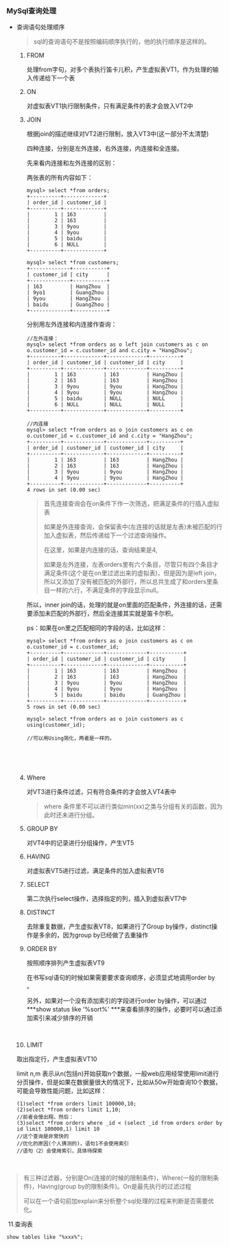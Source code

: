 ### MySql查询处理

- 查询语句处理顺序

  > sql的查询语句不是按照编码顺序执行的，他的执行顺序是这样的。

  1. FROM

     处理from字句，对多个表执行笛卡儿积，产生虚拟表VT1，作为处理的输入传递给下一个表

  2. ON

     对虚拟表VT1执行限制条件，只有满足条件的表才会放入VT2中

  3. JOIN

     根据join的描述继续对VT2进行限制，放入VT3中(这一部分不太清楚)

     四种连接，分别是左外连接，右外连接，内连接和全连接。

     先来看内连接和左外连接的区别：

     两张表的所有内容如下：

     ```
     mysql> select *from orders;
     +----------+-------------+
     | order_id | customer_id |
     +----------+-------------+
     |        1 | 163         |
     |        2 | 163         |
     |        3 | 9you        |
     |        4 | 9you        |
     |        5 | baidu       |
     |        6 | NULL        |
     +----------+-------------+

     mysql> select *from customers;
     +-------------+-----------+
     | customer_id | city      |
     +-------------+-----------+
     | 163         | HangZhou  |
     | 9yo1        | GuangZhou |
     | 9you        | HangZhou  |
     | baidu       | GuangZhou |
     +-------------+-----------+
     ```

     分别用左外连接和内连接作查询：

     ```
     //左外连接：
     mysql> select *from orders as o left join customers as c on o.customer_id = c.customer_id and c.city = "HangZhou";
     +----------+-------------+-------------+----------+
     | order_id | customer_id | customer_id | city     |
     +----------+-------------+-------------+----------+
     |        1 | 163         | 163         | HangZhou |
     |        2 | 163         | 163         | HangZhou |
     |        3 | 9you        | 9you        | HangZhou |
     |        4 | 9you        | 9you        | HangZhou |
     |        5 | baidu       | NULL        | NULL     |
     |        6 | NULL        | NULL        | NULL     |
     +----------+-------------+-------------+----------+

     //内连接
     mysql> select *from orders as o join customers as c on o.customer_id = c.customer_id and c.city = "HangZhou";
     +----------+-------------+-------------+----------+
     | order_id | customer_id | customer_id | city     |
     +----------+-------------+-------------+----------+
     |        1 | 163         | 163         | HangZhou |
     |        2 | 163         | 163         | HangZhou |
     |        3 | 9you        | 9you        | HangZhou |
     |        4 | 9you        | 9you        | HangZhou |
     +----------+-------------+-------------+----------+
     4 rows in set (0.00 sec)
     ```

     > 首先连接查询会在on条件下作一次筛选，把满足条件的行插入虚拟表
     >
     > 如果是外连接查询，会保留表中(左连接的话就是左表)未被匹配的行加入虚拟表，然后传递给下一个过滤查询操作。
     >
     > 在这里，如果是内连接的话，查询结果是4,
     >
     > 如果是左外连接，左表orders里有六个条目，尽管只有四个条目才满足条件(这个是在on里过滤出来的虚拟表)，但是因为是left join，所以又添加了没有被匹配的外部行，所以总共生成了和orders里条目一样的六行，不满足条件的字段显示null。

     所以，inner join的话，处理的就是on里面的匹配条件，外连接的话，还需要添加未匹配的外部行，然后全连接其实就是笛卡尔积。

     ps：如果在on里之匹配相同的字段的话，比如这样：

     ```
     mysql> select *from orders as o join customers as c on o.customer_id = c.customer_id;
     +----------+-------------+-------------+-----------+
     | order_id | customer_id | customer_id | city      |
     +----------+-------------+-------------+-----------+
     |        1 | 163         | 163         | HangZhou  |
     |        2 | 163         | 163         | HangZhou  |
     |        3 | 9you        | 9you        | HangZhou  |
     |        4 | 9you        | 9you        | HangZhou  |
     |        5 | baidu       | baidu       | GuangZhou |
     +----------+-------------+-------------+-----------+
     5 rows in set (0.00 sec)

     mysql> select *from orders as o join customers as c using(customer_id);

     //可以用Using简化，两者是一样的。
     ```

     ​

     ​

  4. Where

     对VT3进行条件过滤，只有符合条件的才会放入VT4表中

     > where 条件里不可以进行类似min(xx)之类与分组有关的函数，因为此时还未进行分组。

  5. GROUP BY

     对VT4中的记录进行分组操作，产生VT5

  6. HAVING

     对虚拟表VT5进行过滤，满足条件的加入虚拟表VT6

  7. SELECT

     第二次执行select操作，选择指定的列，插入到虚拟表VT7中

  8. DISTINCT

     去除重复数据，产生虚拟表VT8，如果进行了Group by操作，distinct操作是多余的，因为group by已经做了去重操作

  9. ORDER BY

     按照顺序排列产生虚拟表VT9

     在书写sql语句的时候如果需要要求查询顺序，必须显式地调用order by 。

     另外，如果对一个没有添加索引的字段进行order by操作，可以通过 ***show status like '%sort%' ***来查看排序的操作，必要时可以通过添加索引来减少排序的开销

     ​

  10. LIMIT

    取出指定行，产生虚拟表VT10

    limit n,m 表示从n(包括n)开始获取n个数据，一般web应用经常使用limit进行分页操作，但是如果在数据量很大的情况下，比如从50w开始查询10个数据，可能会导致性能问题，比如这样：

    ```
    (1)select *from orders limit 100000,10;
    (2)select *from orders limit 1,10;
    //前者会慢出翔，然后：
    (3)select *from orders where _id < (select _id from orders order by id limit 100000,1) limit 10
    //这个查询是非常快的
    //优化的原因(个人猜测的)，语句1不会使用索引
    //语句（2）会使用索引，具体待探索
    ```

    ​

> 有三种过滤器，分别是On(连接的时候的限制条件)，Where(一般的限制条件)，Having(group by的限制条件)。On是最先执行的过滤过程
>
> 可以在一个语句前加explain来分析整个sql处理的过程来判断是否需要优化。

​	11.查询表

```
show tables like "%xxx%";
```

